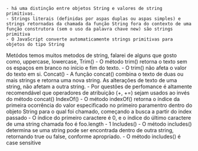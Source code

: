 

    - há uma distinção entre objetos String e valores de string primitivas.
    - Strings literais (definidas por aspas duplas ou aspas simples) e strings retornadas da chamada da função String fora do contexto de uma função construtora (sem o uso da palavra chave new) são strings primitiva
    - O JavaScript converte automaticamente strings primitivas para objetos do tipo String

Metódos
temos muitos metodos de string, falarei de alguns que gosto como, uppercase, lowercase,
    Trim()
        - O método trim() retorna o texto sem os espaços em branco no início e fim do texto. 
        - O trim() não afeta o valor do texto em si.
    Concat()
        - A função concat() combina o texto de duas ou mais strings e retorna uma nova string. As alterações de texto de uma string, não afetam a outra string.
        - Por questões de perfomance é altamente recomendável que operadores de atribuição (+, +=) sejam usados ao invés do método concat()
    IndexOf()
        - O método indexOf() retorna o índice da primeira ocorrência do valor especificado no primeiro paramentro dentro do objeto String para o qual foi chamado, começando a busca a partir do index passado
        - O índice do primeiro caractere é 0, e o índice do último caractere de uma string chamada foo é foo.length - 1
    Includes()
        - O método includes() determina se uma string pode ser encontrada dentro de outra string, retornando true ou false, conforme apropriado.
        - O método includes() é case sensitive